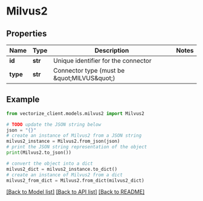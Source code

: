# Milvus2


## Properties

Name | Type | Description | Notes
------------ | ------------- | ------------- | -------------
**id** | **str** | Unique identifier for the connector | 
**type** | **str** | Connector type (must be \&quot;MILVUS\&quot;) | 

## Example

```python
from vectorize_client.models.milvus2 import Milvus2

# TODO update the JSON string below
json = "{}"
# create an instance of Milvus2 from a JSON string
milvus2_instance = Milvus2.from_json(json)
# print the JSON string representation of the object
print(Milvus2.to_json())

# convert the object into a dict
milvus2_dict = milvus2_instance.to_dict()
# create an instance of Milvus2 from a dict
milvus2_from_dict = Milvus2.from_dict(milvus2_dict)
```
[[Back to Model list]](../README.md#documentation-for-models) [[Back to API list]](../README.md#documentation-for-api-endpoints) [[Back to README]](../README.md)



